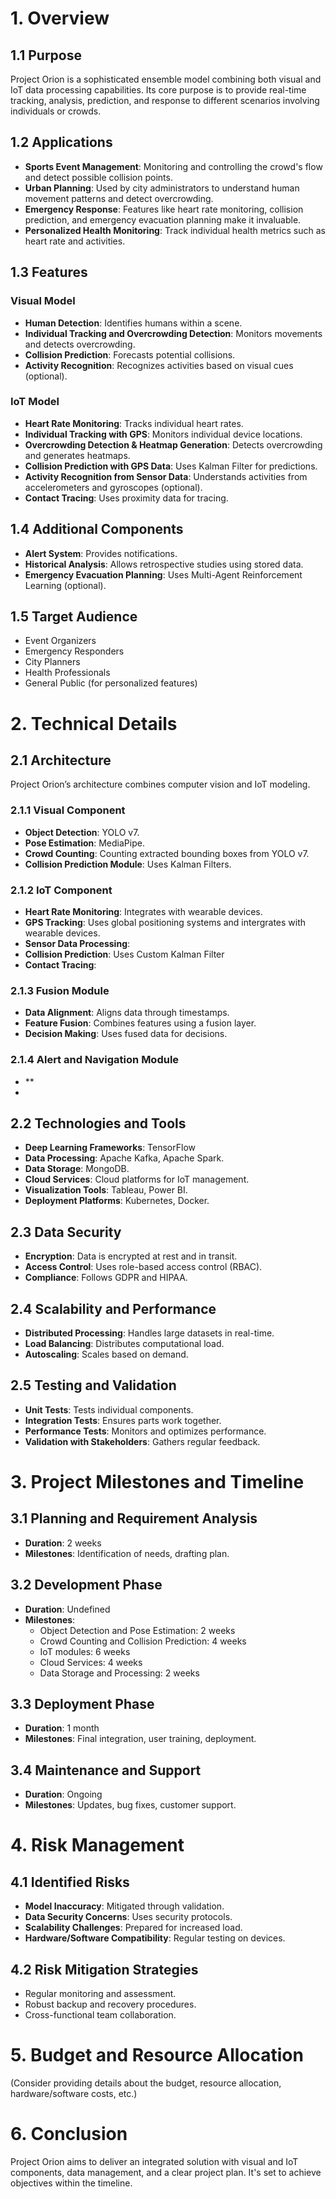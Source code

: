 # 1. Overview

## 1.1 Purpose
Project Orion is a sophisticated ensemble model combining both visual and IoT data processing capabilities. Its core purpose is to provide real-time tracking, analysis, prediction, and response to different scenarios involving individuals or crowds.

## 1.2 Applications
- **Sports Event Management**: Monitoring and controlling the crowd's flow and detect possible collision points.
- **Urban Planning**: Used by city administrators to understand human movement patterns and detect overcrowding.
- **Emergency Response**: Features like heart rate monitoring, collision prediction, and emergency evacuation planning make it invaluable.
- **Personalized Health Monitoring**: Track individual health metrics such as heart rate and activities.

## 1.3 Features
### Visual Model
- **Human Detection**: Identifies humans within a scene.
- **Individual Tracking and Overcrowding Detection**: Monitors movements and detects overcrowding.
- **Collision Prediction**: Forecasts potential collisions.
- **Activity Recognition**: Recognizes activities based on visual cues (optional).

### IoT Model
- **Heart Rate Monitoring**: Tracks individual heart rates.
- **Individual Tracking with GPS**: Monitors individual device locations.
- **Overcrowding Detection & Heatmap Generation**: Detects overcrowding and generates heatmaps.
- **Collision Prediction with GPS Data**: Uses Kalman Filter for predictions.
- **Activity Recognition from Sensor Data**: Understands activities from accelerometers and gyroscopes (optional).
- **Contact Tracing**: Uses proximity data for tracing.

## 1.4 Additional Components
- **Alert System**: Provides notifications.
- **Historical Analysis**: Allows retrospective studies using stored data.
- **Emergency Evacuation Planning**: Uses Multi-Agent Reinforcement Learning (optional).

## 1.5 Target Audience
- Event Organizers
- Emergency Responders
- City Planners
- Health Professionals
- General Public (for personalized features)

# 2. Technical Details

## 2.1 Architecture
Project Orion’s architecture combines computer vision and IoT modeling.

### 2.1.1 Visual Component
- **Object Detection**: YOLO v7.
- **Pose Estimation**: MediaPipe.
- **Crowd Counting**: Counting extracted bounding boxes from YOLO v7.
- **Collision Prediction Module**: Uses Kalman Filters.

### 2.1.2 IoT Component
- **Heart Rate Monitoring**: Integrates with wearable devices.
- **GPS Tracking**: Uses global positioning systems and intergrates with wearable devices.
- **Sensor Data Processing**: 
- **Collision Prediction**: Uses Custom Kalman Filter
- **Contact Tracing**:

### 2.1.3 Fusion Module
- **Data Alignment**: Aligns data through timestamps.
- **Feature Fusion**: Combines features using a fusion layer.
- **Decision Making**: Uses fused data for decisions.

### 2.1.4 Alert and Navigation Module
- **
-


## 2.2 Technologies and Tools
- **Deep Learning Frameworks**: TensorFlow
- **Data Processing**: Apache Kafka, Apache Spark.
- **Data Storage**: MongoDB.
- **Cloud Services**: Cloud platforms for IoT management.
- **Visualization Tools**: Tableau, Power BI.
- **Deployment Platforms**: Kubernetes, Docker.

## 2.3 Data Security
- **Encryption**: Data is encrypted at rest and in transit.
- **Access Control**: Uses role-based access control (RBAC).
- **Compliance**: Follows GDPR and HIPAA.

## 2.4 Scalability and Performance
- **Distributed Processing**: Handles large datasets in real-time.
- **Load Balancing**: Distributes computational load.
- **Autoscaling**: Scales based on demand.

## 2.5 Testing and Validation
- **Unit Tests**: Tests individual components.
- **Integration Tests**: Ensures parts work together.
- **Performance Tests**: Monitors and optimizes performance.
- **Validation with Stakeholders**: Gathers regular feedback.

# 3. Project Milestones and Timeline

## 3.1 Planning and Requirement Analysis
- **Duration**: 2 weeks
- **Milestones**: Identification of needs, drafting plan.

## 3.2 Development Phase
- **Duration**: Undefined
- **Milestones**:
  - Object Detection and Pose Estimation: 2 weeks
  - Crowd Counting and Collision Prediction: 4 weeks
  - IoT modules: 6 weeks
  - Cloud Services: 4 weeks
  - Data Storage and Processing: 2 weeks

## 3.3 Deployment Phase
- **Duration**: 1 month
- **Milestones**: Final integration, user training, deployment.

## 3.4 Maintenance and Support
- **Duration**: Ongoing
- **Milestones**: Updates, bug fixes, customer support.

# 4. Risk Management

## 4.1 Identified Risks
- **Model Inaccuracy**: Mitigated through validation.
- **Data Security Concerns**: Uses security protocols.
- **Scalability Challenges**: Prepared for increased load.
- **Hardware/Software Compatibility**: Regular testing on devices.

## 4.2 Risk Mitigation Strategies
- Regular monitoring and assessment.
- Robust backup and recovery procedures.
- Cross-functional team collaboration.

# 5. Budget and Resource Allocation
(Consider providing details about the budget, resource allocation, hardware/software costs, etc.)

# 6. Conclusion
Project Orion aims to deliver an integrated solution with visual and IoT components, data management, and a clear project plan. It's set to achieve objectives within the timeline.
